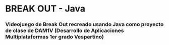 # BREAK OUT - Java
### Videojuego de Break Out recreado usando Java como proyecto de clase de DAM1V (Desarrollo de Aplicaciones Multiplataformas 1er grado Vespertino)
